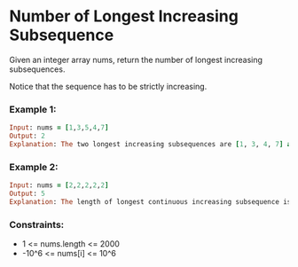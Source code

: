 # Number of Longest Increasing Subsequence

Given an integer array nums, return the number of longest increasing subsequences.

Notice that the sequence has to be strictly increasing.

### Example 1:
```ruby
Input: nums = [1,3,5,4,7]
Output: 2
Explanation: The two longest increasing subsequences are [1, 3, 4, 7] and [1, 3, 5, 7].
```
### Example 2:
```ruby
Input: nums = [2,2,2,2,2]
Output: 5
Explanation: The length of longest continuous increasing subsequence is 1, and there are 5 subsequences' length is 1, so output 5.
```
### Constraints:

- 1 <= nums.length <= 2000
- -10^6 <= nums[i] <= 10^6